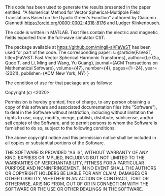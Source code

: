 This code has been used to generate the results presented in the paper entitled:
"A Numerical Method for Vector Spherical-Multipole Field Translations Based on the Dyadic Green's Function"
authored by
Giacomo Giannetti https://orcid.org/0000-0002-4318-8176
and Ludger Klinkenbusch.

The code is written in MATLAB. Text files contain the electric and magnetic fields exported from the full-wave simulator CST.

The package available at https://github.com/mingli-ai/FaVeST has been used for part of the code.
The corresponding paper is:
@article{FaVeST,
  title={FaVeST: Fast Vector Spherical Harmonic Transforms},
  author={Le Gia, Quoc T. and Li, Ming and Wang, Yu Guang},
  journal={ACM Transactions on Mathematical Software},
  volume={47},
  number={4},
  pages={1--24},
  year={2021},
  publisher={ACM New York, NY}
}

The condition of use for that package are as follows:

Copyright (c) <2020>

Permission is hereby granted, free of charge, to any person obtaining a copy of this software and associated documentation files (the "Software"), to deal in the Software without restriction, including without limitation the rights to use, copy, modify, merge, publish, distribute, sublicense, and/or sell copies of the Software, and to permit persons to whom the Software is furnished to do so, subject to the following conditions:

The above copyright notice and this permission notice shall be included in all copies or substantial portions of the Software.

THE SOFTWARE IS PROVIDED "AS IS", WITHOUT WARRANTY OF ANY KIND, EXPRESS OR IMPLIED, INCLUDING BUT NOT LIMITED TO THE WARRANTIES OF MERCHANTABILITY, FITNESS FOR A PARTICULAR PURPOSE AND NONINFRINGEMENT. IN NO EVENT SHALL THE AUTHORS OR COPYRIGHT HOLDERS BE LIABLE FOR ANY CLAIM, DAMAGES OR OTHER LIABILITY, WHETHER IN AN ACTION OF CONTRACT, TORT OR OTHERWISE, ARISING FROM, OUT OF OR IN CONNECTION WITH THE SOFTWARE OR THE USE OR OTHER DEALINGS IN THE SOFTWARE.
